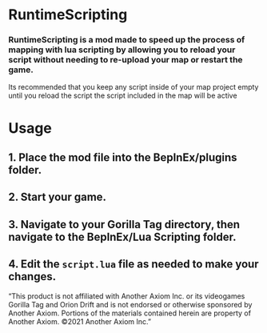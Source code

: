 # RuntimeScripting
### RuntimeScripting is a mod made to speed up the process of mapping with lua scripting by allowing you to reload your script without needing to re-upload your map or restart the game.
Its recommended that you keep any script inside of your map project empty until you reload the script the script included in the map will be active

# Usage
## 1. Place the mod file into the BepInEx/plugins folder.
## 2. Start your game.
## 3. Navigate to your Gorilla Tag directory, then navigate to the BepInEx/Lua Scripting folder.
## 4. Edit the `script.lua` file as needed to make your changes.

“This product is not affiliated with Another Axiom Inc. or its videogames Gorilla Tag and Orion Drift and is not endorsed or otherwise sponsored by Another Axiom. Portions of the materials contained herein are property of Another Axiom. ©2021 Another Axiom Inc.”
